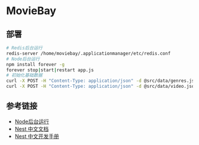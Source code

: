 # MovieBay

## 部署

``` sh
# Redis后台运行
redis-server /home/moviebay/.applicationmanager/etc/redis.conf
# Node后台运行
npm install forever -g
forever stop|start|restart app.js
# 初始化基础数据
curl -X POST -H "Content-Type: application/json" -d @src/data/genres.json http://127.0.0.1:3000/dicts
curl -X POST -H "Content-Type: application/json" -d @src/data/video.json http://127.0.0.1:3000/videos
```

## 参考链接

- [Node后台运行](https://github.com/foreversd/forever)
- [Nest 中文文档](https://docs.nestjs.cn/)
- [Nest 中文开发手册](https://cloud.tencent.com/developer/doc/1281)
